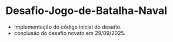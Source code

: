 # Desafio-Jogo-de-Batalha-Naval
- Implementação do código inicial do desafio.
- conclusão do desafio novato em 29/09/2025.